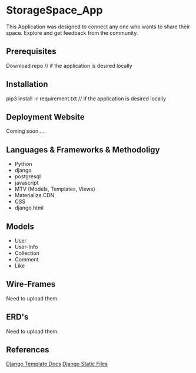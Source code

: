 # StorageSpace_App
This Application was designed to connect any one who wants to share their space. Explore and get feedback from the community.


## Prerequisites
Download repo // if the application is desired locally

## Installation 
pip3 install -r requirement.txt // if the application is desired locally

## Deployment Website
Coming soon.....

## Languages & Frameworks & Methodoligy
- Python
- django
- postgresql
- javascript
- MTV (Models, Templates, Views)
- Materialize CDN
- CSS
- django.html

## Models
- User
- User-Info
- Collection
- Comment
- Like

## Wire-Frames
Need to upload them.

## ERD's
Need to upload them.


## References
[Django Template Docs](https://docs.djangoproject.com/en/3.0/ref/templates/builtins/)
[Django Static Files](https://docs.djangoproject.com/en/3.0/howto/static-files/)
